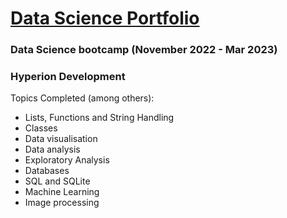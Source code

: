 # [Data Science Portfolio](https://www.datascienceportfol.io/Q15analytics)

### Data Science bootcamp (November 2022 - Mar 2023)
### Hyperion Development

Topics Completed (among others):

* Lists, Functions and String Handling
* Classes
* Data visualisation
* Data analysis
* Exploratory Analysis
* Databases
* SQL and SQLite
* Machine Learning
* Image processing
